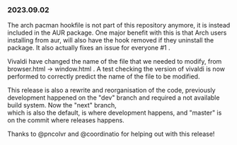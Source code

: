 ### 2023.09.02

The arch pacman hookfile is not part of this
repository anymore, it is instead included in the AUR
package. One major benefit with this is that Arch users
installing from aur, will also have the hook removed
if they uninstall the package. It also actually fixes
an issue for everyone #1 .  

Vivaldi have changed the name of the file that we needed
to modify, from browser.html -> window.html . A test
checking the version of vivaldi is now performed
to correctly predict the name of the file to be modified.

This release is also a rewrite and reorganisation of the
code, previously development happened on the "dev" branch
and required a not available build system. Now the "next" branch,  
which is also the default, is where development happens,
and "master" is on the commit where releases happens.  

Thanks to @pncolvr and @coordinatio for helping out with this
release!
